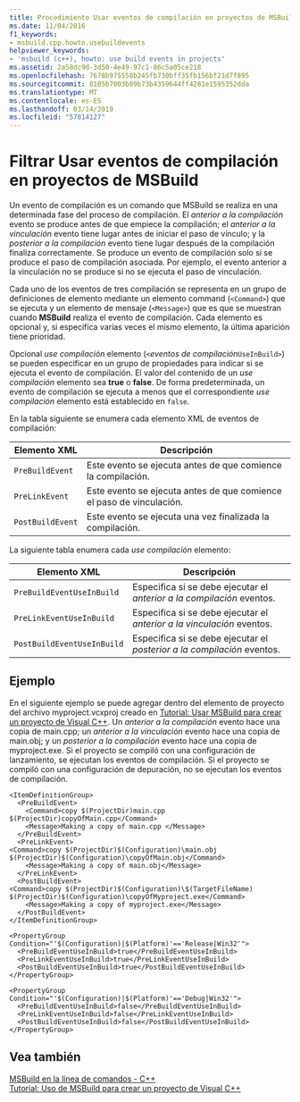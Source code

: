 ```yaml
---
title: Procedimiento Usar eventos de compilación en proyectos de MSBuild
ms.date: 11/04/2016
f1_keywords:
- msbuild.cpp.howto.usebuildevents
helpviewer_keywords:
- 'msbuild (c++), howto: use build events in projects'
ms.assetid: 2a58dc9d-3d50-4e49-97c1-86c5a05ce218
ms.openlocfilehash: 7678b975558b245fb730bff35fb156bf21d7f895
ms.sourcegitcommit: 8105b7003b89b73b4359644ff4281e1595352dda
ms.translationtype: MT
ms.contentlocale: es-ES
ms.lasthandoff: 03/14/2019
ms.locfileid: "57814127"
---
```

# <a name="how-to-use-build-events-in-msbuild-projects"></a>Filtrar Usar eventos de compilación en proyectos de MSBuild

Un evento de compilación es un comando que MSBuild se realiza en una determinada fase del proceso de compilación. El *anterior a la compilación* evento se produce antes de que empiece la compilación; el *anterior a la vinculación* evento tiene lugar antes de iniciar el paso de vínculo; y la *posterior a la compilación* evento tiene lugar después de la compilación finaliza correctamente. Se produce un evento de compilación solo si se produce el paso de compilación asociada. Por ejemplo, el evento anterior a la vinculación no se produce si no se ejecuta el paso de vinculación.

Cada uno de los eventos de tres compilación se representa en un grupo de definiciones de elemento mediante un elemento command (`<Command>`) que se ejecuta y un elemento de mensaje (`<Message>`) que es que se muestran cuando **MSBuild** realiza el evento de compilación. Cada elemento es opcional y, si especifica varias veces el mismo elemento, la última aparición tiene prioridad.

Opcional *use compilación* elemento (`<`*eventos de compilación*`UseInBuild>`) se pueden especificar en un grupo de propiedades para indicar si se ejecuta el evento de compilación. El valor del contenido de un *use compilación* elemento sea **true** o **false**. De forma predeterminada, un evento de compilación se ejecuta a menos que el correspondiente *use compilación* elemento está establecido en `false`.

En la tabla siguiente se enumera cada elemento XML de eventos de compilación:

|Elemento XML|Descripción|
|-----------------|-----------------|
|`PreBuildEvent`|Este evento se ejecuta antes de que comience la compilación.|
|`PreLinkEvent`|Este evento se ejecuta antes de que comience el paso de vinculación.|
|`PostBuildEvent`|Este evento se ejecuta una vez finalizada la compilación.|

La siguiente tabla enumera cada *use compilación* elemento:

|Elemento XML|Descripción|
|-----------------|-----------------|
|`PreBuildEventUseInBuild`|Especifica si se debe ejecutar el *anterior a la compilación* eventos.|
|`PreLinkEventUseInBuild`|Especifica si se debe ejecutar el *anterior a la vinculación* eventos.|
|`PostBuildEventUseInBuild`|Especifica si se debe ejecutar el *posterior a la compilación* eventos.|

## <a name="example"></a>Ejemplo

En el siguiente ejemplo se puede agregar dentro del elemento de proyecto del archivo myproject.vcxproj creado en [Tutorial: Usar MSBuild para crear un proyecto de Visual C++](walkthrough-using-msbuild-to-create-a-visual-cpp-project.md). Un *anterior a la compilación* evento hace una copia de main.cpp; un *anterior a la vinculación* evento hace una copia de main.obj; y un *posterior a la compilación* evento hace una copia de myproject.exe. Si el proyecto se compiló con una configuración de lanzamiento, se ejecutan los eventos de compilación. Si el proyecto se compiló con una configuración de depuración, no se ejecutan los eventos de compilación.

```
<ItemDefinitionGroup>
  <PreBuildEvent>
    <Command>copy $(ProjectDir)main.cpp $(ProjectDir)copyOfMain.cpp</Command>
    <Message>Making a copy of main.cpp </Message>
  </PreBuildEvent>
  <PreLinkEvent>
<Command>copy $(ProjectDir)$(Configuration)\main.obj $(ProjectDir)$(Configuration)\copyOfMain.obj</Command>
    <Message>Making a copy of main.obj</Message>
  </PreLinkEvent>
  <PostBuildEvent>
<Command>copy $(ProjectDir)$(Configuration)\$(TargetFileName) $(ProjectDir)$(Configuration)\copyOfMyproject.exe</Command>
    <Message>Making a copy of myproject.exe</Message>
  </PostBuildEvent>
</ItemDefinitionGroup>

<PropertyGroup Condition="'$(Configuration)|$(Platform)'=='Release|Win32'">
  <PreBuildEventUseInBuild>true</PreBuildEventUseInBuild>
  <PreLinkEventUseInBuild>true</PreLinkEventUseInBuild>
  <PostBuildEventUseInBuild>true</PostBuildEventUseInBuild>
</PropertyGroup>

<PropertyGroup Condition="'$(Configuration)|$(Platform)'=='Debug|Win32'">
  <PreBuildEventUseInBuild>false</PreBuildEventUseInBuild>
  <PreLinkEventUseInBuild>false</PreLinkEventUseInBuild>
  <PostBuildEventUseInBuild>false</PostBuildEventUseInBuild>
</PropertyGroup>
```

## <a name="see-also"></a>Vea también

[MSBuild en la línea de comandos - C++](msbuild-visual-cpp.md)<br/>
[Tutorial: Uso de MSBuild para crear un proyecto de Visual C++](walkthrough-using-msbuild-to-create-a-visual-cpp-project.md)

